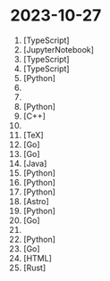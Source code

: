 # 2023-10-27

1. [](https://github.comundefined "The cutest Discord client mod") [TypeScript]
2. [](https://github.comundefined "Official Repository for Eureka: Human-Level Reward Design via Coding Large Language Models") [JupyterNotebook]
3. [](https://github.comundefined "💯 Curated coding interview preparation materials for busy software engineers") [TypeScript]
4. [](https://github.comundefined "Interactive roadmaps, guides and other educational content to help developers grow in their careers.") [TypeScript]
5. [](https://github.comundefined "A collective list of free APIs") [Python]
6. [](https://github.comundefined "😎 Awesome lists about all kinds of interesting topics") 
7. [](https://github.comundefined "The Startup CTO's Handbook, a book covering leadership, management and technical topics for leaders of software engineering teams") 
8. [](https://github.comundefined "Code repository for Zero123++: a Single Image to Consistent Multi-view Diffusion Base Model.") [Python]
9. [](https://github.comundefined "GoogleTest - Google Testing and Mocking Framework") [C++]
10. [](https://github.comundefined "一个第三方哔哩哔哩客户端，A third-party bilibili client。") 
11. [](https://github.comundefined "Clarity in the current fast-paced mess of Open Source innovation") [TeX]
12. [](https://github.comundefined "Open Source Continuous File Synchronization") [Go]
13. [](https://github.comundefined "A Q&A platform software for teams at any scales. Whether it's a community forum, help center, or knowledge management platform, you can always count on Answer.") [Go]
14. [](https://github.comundefined "🇨🇳 GitHub中文排行榜，各语言分设「软件 | 资料」榜单，精准定位中文好项目。各取所需，高效学习。") [Java]
15. [](https://github.comundefined "one-click face swap") [Python]
16. [](https://github.comundefined "OpenAgents: An Open Platform for Language Agents in the Wild") [Python]
17. [](https://github.comundefined "Chat everything with your code repository, ask repository level code questions, and discuss your requirements. AI Scan and learning your code repository, provide you code repository level answer🧱 🧱") [Python]
18. [](https://github.comundefined "Next version of roadmap.sh") [Astro]
19. [](https://github.comundefined "The uncompromising Python code formatter") [Python]
20. [](https://github.comundefined "Cross-platform file system notifications for Go.") [Go]
21. [](https://github.comundefined "Curso para aprender los fundamentos del lenguaje SQL y bases de datos relacionales desde cero y para principiantes. Elaborado durante las emisiones en directo desde Twitch de MoureDev.") 
22. [](https://github.comundefined "AgentTuning: Enabling Generalized Agent Abilities for LLMs") [Python]
23. [](https://github.comundefined "A tool for secrets management, encryption as a service, and privileged access management") [Go]
24. [](https://github.comundefined "A list of SaaS, PaaS and IaaS offerings that have free tiers of interest to devops and infradev") [HTML]
25. [](https://github.comundefined "A post-modern modal text editor.") [Rust]
